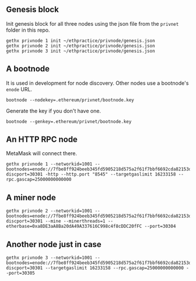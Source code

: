 ## Genesis block
Init genesis block for all three nodes using the json file from the `privnet` folder in this repo.
```
gethx privnode 1 init ~/ethpractice/privnode/genesis.json
gethx privnode 2 init ~/ethpractice/privnode/genesis.json
gethx privnode 3 init ~/ethpractice/privnode/genesis.json
```

## A bootnode
It is used in development for node discovery. Other nodes use a bootnode's `enode` URL.
```
bootnode --nodekey=.ethereum/privnet/bootnode.key
```

Generate the key if you don't have one.
```
bootnode --genkey=.ethereum/privnet/bootnode.key
```

## An HTTP RPC node
MetaMask will connect there.

```
gethx privnode 1 --networkid=1001 --bootnodes=enode://7fbe8ff924beeb345fd5905218d575a2f61f7bbf6692cda82153d3c5de4b7ebe3ad994c000759143f3dfc0d809d65ad97117c00120d29bf2a468ae23fc141b85@127.0.0.1:0?discport=30301 -http --http.port "8545" --targetgaslimit 16233158 --rpc.gascap=25000000000000
```

## A miner node
```
gethx privnode 2 --networkid=1001 --bootnodes=enode://7fbe8ff924beeb345fd5905218d575a2f61f7bbf6692cda82153d3c5de4b7ebe3ad994c000759143f3dfc0d809d65ad97117c00120d29bf2a468ae23fc141b85@127.0.0.1:0?discport=30301 --mine --minerthreads=1 --etherbase=0xa8DE3aA8Ba20dA49A337616C998c4f8cDDC20fFC --port=30304
```

## Another node just in case
```
gethx privnode 3 --networkid=1001 --bootnodes=enode://7fbe8ff924beeb345fd5905218d575a2f61f7bbf6692cda82153d3c5de4b7ebe3ad994c000759143f3dfc0d809d65ad97117c00120d29bf2a468ae23fc141b85@127.0.0.1:0?discport=30301 --targetgaslimit 16233158 --rpc.gascap=25000000000000 --port=30305
```

